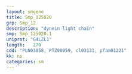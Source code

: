 ```yaml
---
layout: smgene
title: Smp_125020
grp: Smp_12
description: "dynein light chain"
smp: Smp_125020.1
uniprot: "G4LZL1"
length:   270
cdd: "PLN03058, PTZ00059, cl03131, pfam01221"
kk: ns
categories: sm
---
```

